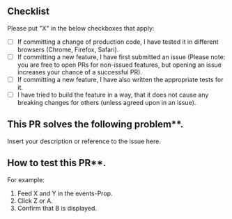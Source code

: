 ## Checklist

Please put "X" in the below checkboxes that apply:

- [ ] If committing a change of production code, I have tested it in different browsers (Chrome, Firefox, Safari).
- [ ] If committing a new feature, I have first submitted an issue (Please note: you are free to open PRs for non-issued features, but opening an issue increases your chance of a successful PR).
- [ ] If committing a new feature, I have also written the appropriate tests for it.
- [ ] I have tried to build the feature in a way, that it does not cause any breaking changes for others (unless
      agreed upon in an issue).

## This PR solves the following problem\*\*.

Insert your description or reference to the issue here.

## How to test this PR\*\*.

For example:

1. Feed X and Y in the events-Prop.
2. Click Z or A.
3. Confirm that B is displayed.
